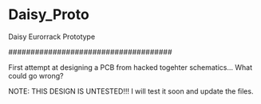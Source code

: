 # Daisy_Proto
Daisy Eurorrack Prototype

#####################################

First attempt at designing a PCB from hacked togehter schematics... What could go wrong?

NOTE: THIS DESIGN IS UNTESTED!!!
I will test it soon and update the files. 


